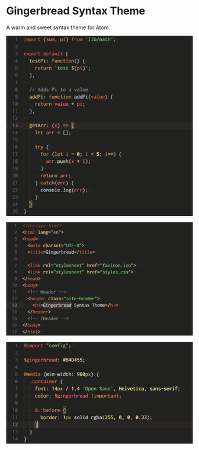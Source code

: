 # Gingerbread Syntax Theme

A warm and sweet syntax theme for Atom.

![](https://raw.githubusercontent.com/alex-shnayder/gingerbread-syntax-atom/master/screenshots/javascript.png)

![](https://raw.githubusercontent.com/alex-shnayder/gingerbread-syntax-atom/master/screenshots/html.png)

![](https://raw.githubusercontent.com/alex-shnayder/gingerbread-syntax-atom/master/screenshots/css.png)
